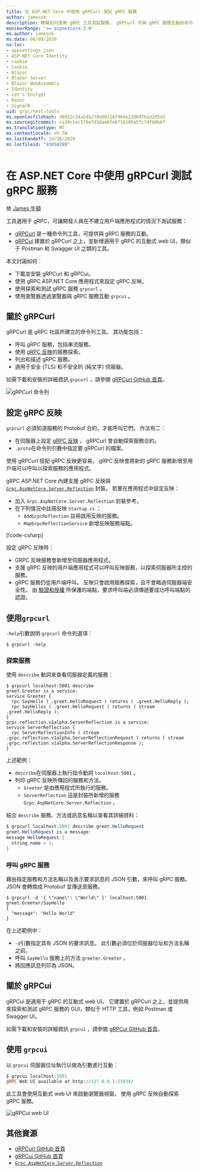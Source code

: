 ```yaml
---
title: 在 ASP.NET Core 中使用 gRPCurl 測試 gRPC 服務
author: jamesnk
description: 瞭解如何使用 gRPC 工具測試服務。 gRPCurl 可與 gRPC 服務互動的命令列工具。 gRPCui 是互動式的 web UI。
monikerRange: '>= aspnetcore-3.0'
ms.author: jamesnk
ms.date: 08/09/2020
no-loc:
- appsettings.json
- ASP.NET Core Identity
- cookie
- Cookie
- Blazor
- Blazor Server
- Blazor WebAssembly
- Identity
- Let's Encrypt
- Razor
- SignalR
uid: grpc/test-tools
ms.openlocfilehash: d8d12c34a54b278e0b116f964e120047b1d2d5d1
ms.sourcegitcommit: ca34c1ac578e7d3daa0febf1810ba5fc74f60bbf
ms.translationtype: MT
ms.contentlocale: zh-TW
ms.lasthandoff: 10/30/2020
ms.locfileid: "93058788"
---
```

# <a name="test-grpc-services-with-grpcurl-in-aspnet-core"></a>在 ASP.NET Core 中使用 gRPCurl 測試 gRPC 服務

依 [James 牛頓](https://twitter.com/jamesnk)

工具適用于 gRPC，可讓開發人員在不建立用戶端應用程式的情況下測試服務：

* [gRPCurl](https://github.com/fullstorydev/grpcurl) 是一種命令列工具，可提供與 gRPC 服務的互動。
* [gRPCui](https://github.com/fullstorydev/grpcui) 建置於 gRPCurl 之上，並新增適用于 gRPC 的互動式 web UI，類似于 Postman 和 Swagger UI 之類的工具。

本文討論如何：

* 下載並安裝 gRPCurl 和 gRPCui。
* 使用 gRPC ASP.NET Core 應用程式來設定 gRPC 反映。
* 使用探索和測試 gRPC 服務 `grpcurl` 。
* 使用瀏覽器透過瀏覽器與 gRPC 服務互動 `grpcui` 。

## <a name="about-grpcurl"></a>關於 gRPCurl

gRPCurl 是 gRPC 社區所建立的命令列工具。 其功能包括：

* 呼叫 gRPC 服務，包括串流服務。
* 使用 [gRPC 反映](https://github.com/grpc/grpc/blob/master/doc/server-reflection.md)的服務探索。
* 列出和描述 gRPC 服務。
* 適用于安全 (TLS) 和不安全的 (純文字) 伺服器。

如需下載和安裝的詳細資訊 `grpcurl` ，請參閱 [gRPCurl GitHub 首頁](https://github.com/fullstorydev/grpcurl#installation)。

![gRPCurl 命令列](~/grpc/test-tools/static/grpcurl.png)

## <a name="set-up-grpc-reflection"></a>設定 gRPC 反映

`grpcurl` 必須知道服務的 Protobuf 合約，才能呼叫它們。 作法有二：

* 在伺服器上設定 [gRPC 反映](https://github.com/grpc/grpc/blob/master/doc/server-reflection.md) 。 gRPCurl 會自動探索服務合約。
* `.proto`在命令列引數中指定要 gRPCurl 的檔案。

使用 gRPCurl 搭配 gRPC 反映更容易。 gRPC 反映會將新的 gRPC 服務新增至用戶端可以呼叫以探索服務的應用程式。

gRPC ASP.NET Core 內建支援 gRPC 反映與 [`Grpc.AspNetCore.Server.Reflection`](https://www.nuget.org/packages/Grpc.AspNetCore.Server.Reflection) 封裝。 若要在應用程式中設定反映：

* 加入 `Grpc.AspNetCore.Server.Reflection` 封裝參考。
* 在下列情況中註冊反映 `Startup.cs` ：
  * `AddGrpcReflection` 註冊啟用反映的服務。
  * `MapGrpcReflectionService` 新增反映服務端點。

[!code-csharp[](~/grpc/test-tools/Startup.cs?name=snippet_1&highlight=4,15-18)]

設定 gRPC 反映時：

* GRPC 反映服務會新增至伺服器應用程式。
* 支援 gRPC 反映的用戶端應用程式可以呼叫反映服務，以探索伺服器所主控的服務。
* gRPC 服務仍從用戶端呼叫。 反映只會啟用服務探索，且不會略過伺服器端安全性。 由 [驗證和授權](xref:grpc/authn-and-authz) 所保護的端點，要求呼叫端必須傳遞要成功呼叫端點的認證。

## <a name="use-grpcurl"></a>使用`grpcurl`

`-help`引數說明 `grpcurl` 命令列選項：

```console
$ grpcurl -help
```

### <a name="discover-services"></a>探索服務

使用 `describe` 動詞來查看伺服器定義的服務：

```console
$ grpcurl localhost:5001 describe
greet.Greeter is a service:
service Greeter {
  rpc SayHello ( .greet.HelloRequest ) returns ( .greet.HelloReply );
  rpc SayHellos ( .greet.HelloRequest ) returns ( stream .greet.HelloReply );
}
grpc.reflection.v1alpha.ServerReflection is a service:
service ServerReflection {
  rpc ServerReflectionInfo ( stream .grpc.reflection.v1alpha.ServerReflectionRequest ) returns ( stream .grpc.reflection.v1alpha.ServerReflectionResponse );
}
```

上述範例：

* `describe`在伺服器上執行指令動詞 `localhost:5001` 。
* 列印 gRPC 反映所傳回的服務和方法。
  * `Greeter` 是由應用程式所執行的服務。
  * `ServerReflection` 這是封裝所新增的服務 `Grpc.AspNetCore.Server.Reflection` 。

結合 `describe` 服務、方法或訊息名稱以查看其詳細資料：

```powershell
$ grpcurl localhost:5001 describe greet.HelloRequest
greet.HelloRequest is a message:
message HelloRequest {
  string name = 1;
}
```

### <a name="call-grpc-services"></a>呼叫 gRPC 服務

藉由指定服務和方法名稱以及表示要求訊息的 JSON 引數，來呼叫 gRPC 服務。 JSON 會轉換成 Protobuf 並傳送至服務。

```console
$ grpcurl -d '{ \"name\": \"World\" }' localhost:5001 greet.Greeter/SayHello
{
  "message": "Hello World"
}
```

在上述範例中：

* `-d`引數指定具有 JSON 的要求訊息。 此引數必須位於伺服器位址和方法名稱之前。
* 呼叫 `SayHello` 服務上的方法 `greeter.Greeter` 。
* 將回應訊息列印為 JSON。

## <a name="about-grpcui"></a>關於 gRPCui

gRPCui 是適用于 gRPC 的互動式 web UI。 它建置於 gRPCurl 之上，並提供用來探索和測試 gRPC 服務的 GUI，類似于 HTTP 工具，例如 Postman 或 Swagger UI。

如需下載和安裝的詳細資訊 `grpcui` ，請參閱 [gRPCui GitHub 首頁](https://github.com/fullstorydev/grpcui#installation)。

## <a name="using-grpcui"></a>使用 `grpcui`

以 `grpcui` 伺服器位址執行以做為引數進行互動：

```powershell
$ grpcui localhost:5001
gRPC Web UI available at http://127.0.0.1:55038/
```

此工具會使用互動式 web UI 來啟動瀏覽器視窗。 使用 gRPC 反映自動探索 gRPC 服務。

![gRPCui web UI](~/grpc/test-tools/static/grpcui.png)

## <a name="additional-resources"></a>其他資源

* [gRPCurl GitHub 首頁](https://github.com/fullstorydev/grpcurl)
* [gRPCui GitHub 首頁](https://github.com/fullstorydev/grpcui)
* [`Grpc.AspNetCore.Server.Reflection`](https://www.nuget.org/packages/Grpc.AspNetCore.Server.Reflection)
